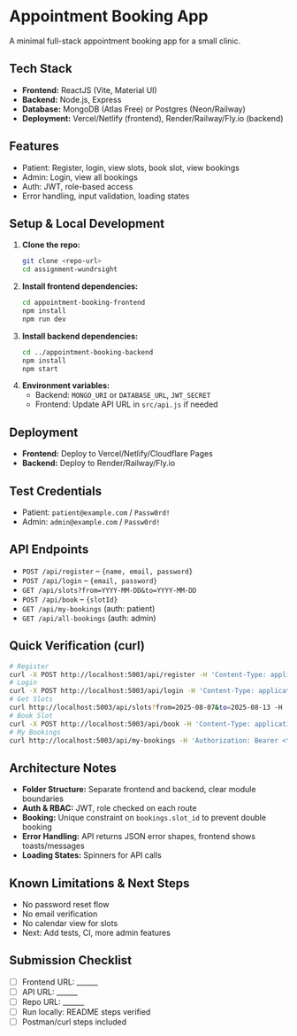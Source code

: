 # Appointment Booking App

A minimal full-stack appointment booking app for a small clinic.

## Tech Stack
- **Frontend:** ReactJS (Vite, Material UI)
- **Backend:** Node.js, Express
- **Database:** MongoDB (Atlas Free) or Postgres (Neon/Railway)
- **Deployment:** Vercel/Netlify (frontend), Render/Railway/Fly.io (backend)

## Features
- Patient: Register, login, view slots, book slot, view bookings
- Admin: Login, view all bookings
- Auth: JWT, role-based access
- Error handling, input validation, loading states

## Setup & Local Development
1. **Clone the repo:**
   ```bash
   git clone <repo-url>
   cd assignment-wundrsight
   ```
2. **Install frontend dependencies:**
   ```bash
   cd appointment-booking-frontend
   npm install
   npm run dev
   ```
3. **Install backend dependencies:**
   ```bash
   cd ../appointment-booking-backend
   npm install
   npm start
   ```
4. **Environment variables:**
   - Backend: `MONGO_URI` or `DATABASE_URL`, `JWT_SECRET`
   - Frontend: Update API URL in `src/api.js` if needed

## Deployment
- **Frontend:** Deploy to Vercel/Netlify/Cloudflare Pages
- **Backend:** Deploy to Render/Railway/Fly.io

## Test Credentials
- Patient: `patient@example.com` / `Passw0rd!`
- Admin: `admin@example.com` / `Passw0rd!`

## API Endpoints
- `POST /api/register` – `{name, email, password}`
- `POST /api/login` – `{email, password}`
- `GET /api/slots?from=YYYY-MM-DD&to=YYYY-MM-DD`
- `POST /api/book` – `{slotId}`
- `GET /api/my-bookings` (auth: patient)
- `GET /api/all-bookings` (auth: admin)

## Quick Verification (curl)
```bash
# Register
curl -X POST http://localhost:5003/api/register -H 'Content-Type: application/json' -d '{"name":"Test","email":"patient@example.com","password":"Passw0rd!"}'
# Login
curl -X POST http://localhost:5003/api/login -H 'Content-Type: application/json' -d '{"email":"patient@example.com","password":"Passw0rd!"}'
# Get Slots
curl http://localhost:5003/api/slots?from=2025-08-07&to=2025-08-13 -H 'Authorization: Bearer <token>'
# Book Slot
curl -X POST http://localhost:5003/api/book -H 'Content-Type: application/json' -H 'Authorization: Bearer <token>' -d '{"slotId":"<slotId>"}'
# My Bookings
curl http://localhost:5003/api/my-bookings -H 'Authorization: Bearer <token>'
```

## Architecture Notes
- **Folder Structure:** Separate frontend and backend, clear module boundaries
- **Auth & RBAC:** JWT, role checked on each route
- **Booking:** Unique constraint on `bookings.slot_id` to prevent double booking
- **Error Handling:** API returns JSON error shapes, frontend shows toasts/messages
- **Loading States:** Spinners for API calls

## Known Limitations & Next Steps
- No password reset flow
- No email verification
- No calendar view for slots
- Next: Add tests, CI, more admin features

## Submission Checklist
- [ ] Frontend URL: ______
- [ ] API URL: ______
- [ ] Repo URL: ______
- [ ] Run locally: README steps verified
- [ ] Postman/curl steps included
